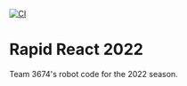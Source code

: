 [![CI](https://github.com/CloverBots/RapidReact2022/actions/workflows/main.yaml/badge.svg)](https://github.com/CloverBots/RapidReact2022/actions/workflows/main.yaml)

# Rapid React 2022

Team 3674's robot code for the 2022 season.
